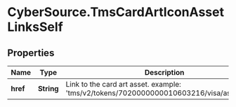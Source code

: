 # CyberSource.TmsCardArtIconAssetLinksSelf

## Properties
Name | Type | Description | Notes
------------ | ------------- | ------------- | -------------
**href** | **String** | Link to the card art asset. example: 'tms/v2/tokens/7020000000010603216/visa/assets/icon'  | [optional] 



